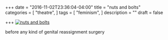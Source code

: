 +++
date = "2016-11-02T23:36:04-04:00"
title = "nuts and bolts"
categories = [
  "theatre",
  ]
tags = [
  "feminism",
  ]
description = ""
draft = false

+++
[![nuts and bolts ](/img/www-girl.jpg)](/pdf/nuts.pdf)

before any kind of genital reassignment surgery
<!--more-->